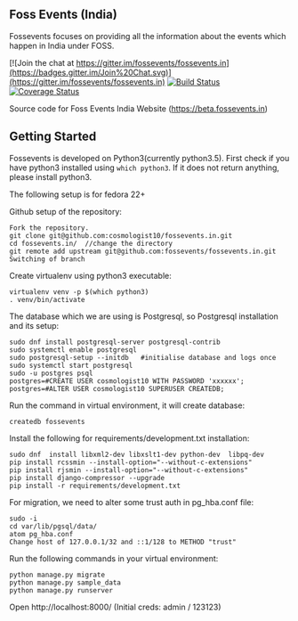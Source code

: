 ## Foss Events (India)


Fossevents focuses on providing all the information about the events which happen in India under FOSS.


[![Join the chat at https://gitter.im/fossevents/fossevents.in](https://badges.gitter.im/Join%20Chat.svg)](https://gitter.im/fossevents/fossevents.in)
[![Build Status](https://travis-ci.org/fossevents/fossevents.in.svg?branch=master)](https://travis-ci.org/fossevents/fossevents.in) [![Coverage Status](https://coveralls.io/repos/fossevents/fossevents.in/badge.svg)](https://coveralls.io/r/fossevents/fossevents.in)


Source code for Foss Events India Website (https://beta.fossevents.in)

## Getting Started

Fossevents is developed on Python3(currently python3.5). First check if you have python3 installed using `which python3`. If it does not return anything, please install python3.

The following setup is for fedora 22+

Github setup of the repository:
```
Fork the repository.
git clone git@github.com:cosmologist10/fossevents.in.git
cd fossevents.in/  //change the directory
git remote add upstream git@github.com:fossevents/fossevents.in.git
Switching of branch
```

Create virtualenv using python3 executable:
```
virtualenv venv -p $(which python3)
. venv/bin/activate
```

The database which we are using is Postgresql, so Postgresql installation and its setup:
```
sudo dnf install postgresql-server postgresql-contrib
sudo systemctl enable postgresql
sudo postgresql-setup --initdb   #initialise database and logs once
sudo systemctl start postgresql
sudo -u postgres psql
postgres=#CREATE USER cosmologist10 WITH PASSWORD 'xxxxxx';
postgres=#ALTER USER cosmologist10 SUPERUSER CREATEDB;
```

Run the command in virtual environment, it will create database:
```
createdb fossevents
```

Install the following for requirements/development.txt installation:
```
sudo dnf  install libxml2-dev libxslt1-dev python-dev  libpq-dev
pip install rcssmin --install-option="--without-c-extensions"
pip install rjsmin --install-option="--without-c-extensions"
pip install django-compressor --upgrade
pip install -r requirements/development.txt
```

For migration, we need to alter some trust auth in pg_hba.conf file:
```
sudo -i
cd var/lib/pgsql/data/
atom pg_hba.conf
Change host of 127.0.0.1/32 and ::1/128 to METHOD "trust"
```

Run the following commands in your virtual environment:
```
python manage.py migrate
python manage.py sample_data
python manage.py runserver
```

Open http://localhost:8000/ (Initial creds: admin / 123123)
